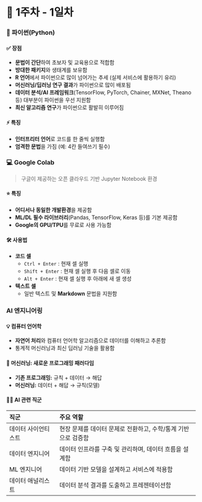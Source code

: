 # 📅 1주차 - 1일차

### 🐍 파이썬(Python)

#### ✅ 장점

- **문법이 간단**하여 초보자 및 교육용으로 적합함
- **방대한 패키지**와 생태계를 보유함
- **R 언어**에서 파이썬으로 많이 넘어가는 추세 (실제 서비스에 활용하기 유리)
- **머신러닝/딥러닝 연구 결과**가 파이썬으로 많이 배포됨
- **데이터 분석/AI 프레임워크**(TensorFlow, PyTorch, Chainer, MXNet, Theano 등) 대부분이 파이썬을 우선 지원함
- **최신 알고리즘 연구**가 파이썬으로 활발히 이루어짐


#### ⚡️ 특징

- **인터프리터 언어**로 코드를 한 줄씩 실행함
- **엄격한 문법**을 가짐 (예: 4칸 들여쓰기 필수)


### 💻 Google Colab

> 구글이 제공하는 오픈 클라우드 기반 Jupyter Notebook 환경

#### ⭐️ 특징

- **어디서나 동일한 개발환경**을 제공함
- **ML/DL 필수 라이브러리**(Pandas, TensorFlow, Keras 등)를 기본 제공함
- **Google의 GPU/TPU**를 무료로 사용 가능함


#### 🛠️ 사용법

- **코드 셀**
    - `Ctrl + Enter` : 현재 셀 실행
    - `Shift + Enter` : 현재 셀 실행 후 다음 셀로 이동
    - `Alt + Enter` : 현재 셀 실행 후 아래에 새 셀 생성
- **텍스트 셀**
    - 일반 텍스트 및 **Markdown** 문법을 지원함


###  AI 엔지니어링

#### 💡 컴퓨터 언어학

- **자연어 처리**와 컴퓨터 언어학 알고리즘으로 데이터를 이해하고 추론함
- 통계적 머신러닝과 최신 딥러닝 기술을 활용함


#### 🔄 머신러닝: 새로운 프로그래밍 패러다임

- **기존 프로그래밍:** 규칙 + 데이터 → 해답
- **머신러닝:** 데이터 + 해답 → 규칙(모델)


#### 👨‍💻 AI 관련 직군

| 직군 | 주요 역할 |
| :-- | :-- |
| 데이터 사이언티스트 | 현장 문제를 데이터 문제로 전환하고, 수학/통계 기반으로 검증함 |
| 데이터 엔지니어 | 데이터 인프라를 구축 및 관리하며, 데이터 흐름을 설계함 |
| ML 엔지니어 | 데이터 기반 모델을 설계하고 서비스에 적용함 |
| 데이터 애널리스트 | 데이터 분석 결과를 도출하고 프레젠테이션함 |